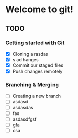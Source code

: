 # Welcome to git!

## TODO

### Getting started with Git

- [x] Cloning a rasdas
- [x] s ad hanges
- [x] Commit our staged files
- [x] Push changes remotely

### Branching & Merging
- [ ] Creating a new branch
- [ ] asdasd
- [ ] asdasdas
- [ ] fas
- [ ] asdasdfgsf
- [ ] gfa
- [ ] csa
